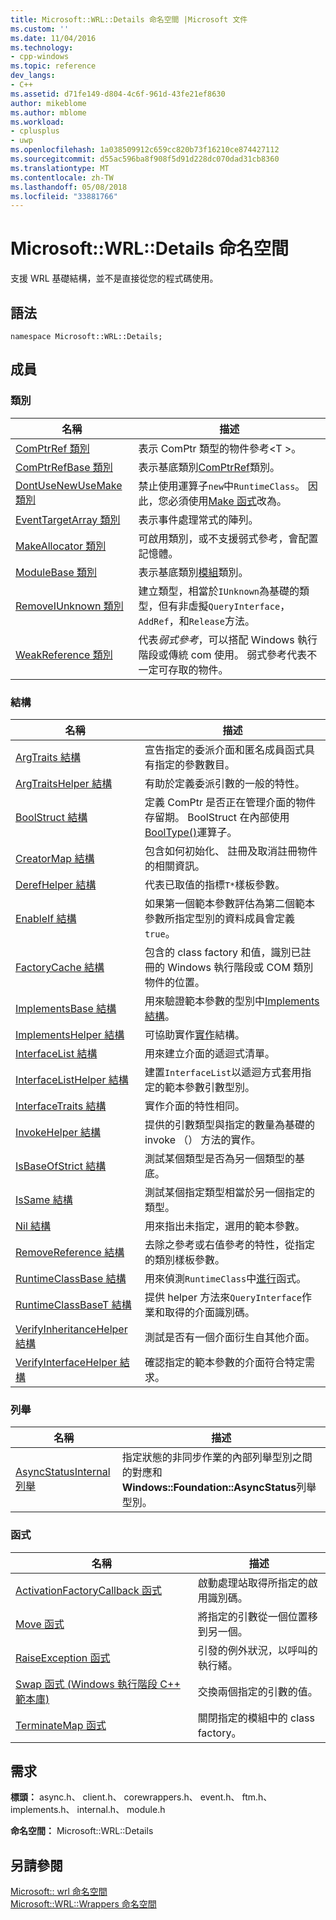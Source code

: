 ```yaml
---
title: Microsoft::WRL::Details 命名空間 |Microsoft 文件
ms.custom: ''
ms.date: 11/04/2016
ms.technology:
- cpp-windows
ms.topic: reference
dev_langs:
- C++
ms.assetid: d71fe149-d804-4c6f-961d-43fe21ef8630
author: mikeblome
ms.author: mblome
ms.workload:
- cplusplus
- uwp
ms.openlocfilehash: 1a038509912c659cc820b73f16210ce874427112
ms.sourcegitcommit: d55ac596ba8f908f5d91d228dc070dad31cb8360
ms.translationtype: MT
ms.contentlocale: zh-TW
ms.lasthandoff: 05/08/2018
ms.locfileid: "33881766"
---
```

# <a name="microsoftwrldetails-namespace"></a>Microsoft::WRL::Details 命名空間
支援 WRL 基礎結構，並不是直接從您的程式碼使用。  
  
## <a name="syntax"></a>語法  
  
```  
namespace Microsoft::WRL::Details;  
```  
  
## <a name="members"></a>成員  
  
### <a name="classes"></a>類別  
  
|名稱|描述|  
|----------|-----------------|  
|[ComPtrRef 類別](../windows/comptrref-class.md)|表示 ComPtr 類型的物件參考\<T >。|  
|[ComPtrRefBase 類別](../windows/comptrrefbase-class.md)|表示基底類別[ComPtrRef](../windows/comptrref-class.md)類別。|  
|[DontUseNewUseMake 類別](../windows/dontusenewusemake-class.md)|禁止使用運算子`new`中`RuntimeClass`。 因此，您必須使用[Make 函式](../windows/make-function.md)改為。|  
|[EventTargetArray 類別](../windows/eventtargetarray-class.md)|表示事件處理常式的陣列。|  
|[MakeAllocator 類別](../windows/makeallocator-class.md)|可啟用類別，或不支援弱式參考，會配置記憶體。|  
|[ModuleBase 類別](../windows/modulebase-class.md)|表示基底類別[模組](../windows/module-class.md)類別。|  
|[RemoveIUnknown 類別](../windows/removeiunknown-class.md)|建立類型，相當於`IUnknown`為基礎的類型，但有非虛擬`QueryInterface`， `AddRef`，和`Release`方法。|  
|[WeakReference 類別](../windows/weakreference-class1.md)|代表*弱式參考*，可以搭配 Windows 執行階段或傳統 com 使用。 弱式參考代表不一定可存取的物件。|  
  
### <a name="structures"></a>結構  
  
|名稱|描述|  
|----------|-----------------|  
|[ArgTraits 結構](../windows/argtraits-structure.md)|宣告指定的委派介面和匿名成員函式具有指定的參數數目。|  
|[ArgTraitsHelper 結構](../windows/argtraitshelper-structure.md)|有助於定義委派引數的一般的特性。|  
|[BoolStruct 結構](../windows/boolstruct-structure.md)|定義 ComPtr 是否正在管理介面的物件存留期。 BoolStruct 在內部使用[BoolType()](../windows/comptr-operator-microsoft-wrl-details-booltype-operator.md)運算子。|  
|[CreatorMap 結構](../windows/creatormap-structure.md)|包含如何初始化、 註冊及取消註冊物件的相關資訊。|  
|[DerefHelper 結構](../windows/derefhelper-structure.md)|代表已取值的指標`T*`樣板參數。|  
|[EnableIf 結構](../windows/enableif-structure.md)|如果第一個範本參數評估為第二個範本參數所指定型別的資料成員會定義`true`。|  
|[FactoryCache 結構](../windows/factorycache-structure.md)|包含的 class factory 和值，識別已註冊的 Windows 執行階段或 COM 類別物件的位置。|  
|[ImplementsBase 結構](../windows/implementsbase-structure.md)|用來驗證範本參數的型別中[Implements 結構](../windows/implements-structure.md)。|  
|[ImplementsHelper 結構](../windows/implementshelper-structure.md)|可協助實作[實作](../windows/implements-structure.md)結構。|  
|[InterfaceList 結構](../windows/interfacelist-structure.md)|用來建立介面的遞迴式清單。|  
|[InterfaceListHelper 結構](../windows/interfacelisthelper-structure.md)|建置`InterfaceList`以遞迴方式套用指定的範本參數引數型別。|  
|[InterfaceTraits 結構](../windows/interfacetraits-structure.md)|實作介面的特性相同。|  
|[InvokeHelper 結構](../windows/invokehelper-structure.md)|提供的引數類型與指定的數量為基礎的 invoke （） 方法的實作。|  
|[IsBaseOfStrict 結構](../windows/isbaseofstrict-structure.md)|測試某個類型是否為另一個類型的基底。|  
|[IsSame 結構](../windows/issame-structure.md)|測試某個指定類型相當於另一個指定的類型。|  
|[Nil 結構](../windows/nil-structure.md)|用來指出未指定，選用的範本參數。|  
|[RemoveReference 結構](../windows/removereference-structure.md)|去除之參考或右值參考的特性，從指定的類別樣板參數。|  
|[RuntimeClassBase 結構](../windows/runtimeclassbase-structure.md)|用來偵測`RuntimeClass`中[進行](../windows/make-function.md)函式。|  
|[RuntimeClassBaseT 結構](../windows/runtimeclassbaset-structure.md)|提供 helper 方法來`QueryInterface`作業和取得的介面識別碼。|  
|[VerifyInheritanceHelper 結構](../windows/verifyinheritancehelper-structure.md)|測試是否有一個介面衍生自其他介面。|  
|[VerifyInterfaceHelper 結構](../windows/verifyinterfacehelper-structure.md)|確認指定的範本參數的介面符合特定需求。|  
  
### <a name="enumerations"></a>列舉  
  
|名稱|描述|  
|----------|-----------------|  
|[AsyncStatusInternal 列舉](../windows/asyncstatusinternal-enumeration.md)|指定狀態的非同步作業的內部列舉型別之間的對應和**Windows::Foundation::AsyncStatus**列舉型別。|  
  
### <a name="functions"></a>函式  
  
|名稱|描述|  
|----------|-----------------|  
|[ActivationFactoryCallback 函式](../windows/activationfactorycallback-function.md)|啟動處理站取得所指定的啟用識別碼。|  
|[Move 函式](../windows/move-function.md)|將指定的引數從一個位置移到另一個。|  
|[RaiseException 函式](../windows/raiseexception-function.md)|引發的例外狀況，以呼叫的執行緒。|  
|[Swap 函式 (Windows 執行階段 C++ 範本庫)](../windows/swap-function-windows-runtime-cpp-template-library.md)|交換兩個指定的引數的值。|  
|[TerminateMap 函式](../windows/terminatemap-function.md)|關閉指定的模組中的 class factory。|  
  
## <a name="requirements"></a>需求  
 **標頭：** async.h、 client.h、 corewrappers.h、 event.h、 ftm.h、 implements.h、 internal.h、 module.h  
  
 **命名空間：** Microsoft::WRL::Details  
  
## <a name="see-also"></a>另請參閱  
 [Microsoft:: wrl 命名空間](../windows/microsoft-wrl-namespace.md)   
 [Microsoft::WRL::Wrappers 命名空間](../windows/microsoft-wrl-wrappers-namespace.md)